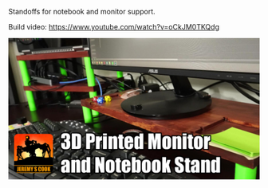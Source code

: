 Standoffs for notebook and monitor support.

Build video: https://www.youtube.com/watch?v=oCkJM0TKQdg

![image](logo-template-monitor.jpg)
